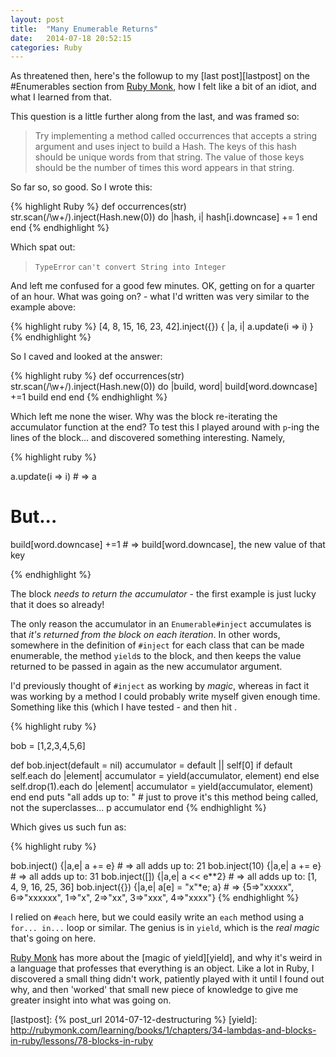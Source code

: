 ```yaml
---
layout: post
title:  "Many Enumerable Returns"
date:   2014-07-18 20:52:15
categories: Ruby
---
```


As threatened then, here's the followup to my [last post][lastpost] on the #Enumerables
section from [Ruby Monk][RubyMonk], how I felt like a bit of an idiot, and what
I learned from that.

This question is a little further along from the last, and was framed so:

> Try implementing a method called occurrences that accepts a string argument and
> uses inject to build a Hash. The keys of this hash should be unique words from
> that string. The value of those keys should be the number of times this word
> appears in that string.

So far so, so good. So I wrote this:

{% highlight Ruby %}
def occurrences(str)
  str.scan(/\w+/).inject(Hash.new(0)) do |hash, i|
    hash[i.downcase] += 1
  end
end
{% endhighlight %}

Which spat out:

> ``TypeError``
> ``can't convert String into Integer``

And left me confused for a good few minutes. OK, getting on for a quarter of an
hour. What was going on? - what I'd written was very similar to the example
above:

{% highlight ruby %}
[4, 8, 15, 16, 23, 42].inject({}) { |a, i| a.update(i => i) }
{% endhighlight %}

So I caved and looked at the answer:

{% highlight ruby %}
def occurrences(str)
	str.scan(/\w+/).inject(Hash.new(0)) do |build, word|
  	build[word.downcase] +=1
  	build
	end
end
{% endhighlight %}

Which left me none the wiser. Why was the block re-iterating the accumulator
function at the end? To test this I played around with `p`-ing the lines of the
block... and discovered something interesting. Namely,

{% highlight ruby %}

a.update(i => i) # => a

# But...

build[word.downcase] +=1 # => build[word.downcase], the new value of that key

{% endhighlight %}

The block *needs to return the accumulator* - the first example is just lucky
that it does so already!

The only reason the accumulator in an `Enumerable#inject` accumulates is that
*it's returned from the block on each iteration*. In other words, somewhere in
the definition of `#inject` for each class that can be made enumerable, the
method `yield`s to the block, and then keeps the value returned to be passed in
again as the new accumulator argument.

I'd previously thought of `#inject` as working by *magic*, whereas in fact it
was working by a method I could probably write myself given enough time.
Something like this (which I have tested - and then hit .

{% highlight ruby %}

bob = [1,2,3,4,5,6]

def bob.inject(default = nil) accumulator = default || self[0] if default
self.each do |element| accumulator = yield(accumulator, element) end else
self.drop(1).each do |element| accumulator = yield(accumulator, element) end end
puts "all adds up to: " # just to prove it's this method being called, not the
superclasses...  p accumulator end {% endhighlight %}

Which gives us such fun as:

{% highlight ruby %}

bob.inject() {|a,e| a += e} # => all adds up to: 21 bob.inject(10) {|a,e| a +=
e} # => all adds up to: 31 bob.inject([]) {|a,e| a << e**2} # => all adds up to:
[1, 4, 9, 16, 25, 36] bob.inject({}) {|a,e| a[e] = "x"*e; a} # => {5=>"xxxxx",
6=>"xxxxxx", 1=>"x", 2=>"xx", 3=>"xxx", 4=>"xxxx"}
{% endhighlight %}

I relied on `#each` here, but we could easily write an `each` method using
a `for... in...` loop or similar. The genius is in `yield`, which is the *real
magic* that's going on here.

[Ruby Monk][RubyMonk] has more about the [magic of yield][yield], and why it's
weird in a language that professes that everything is an object. Like a lot in
Ruby, I discovered a small thing didn't work, patiently played with it until
I found out why, and then 'worked' that small new piece of knowledge to give me
greater insight into what was going on.

[RubyMonk]: https://rubymonk.com/
[RMHashMap]: https://rubymonk.com/learning/books/4-ruby-primer-ascent/chapters/44-collections/lessons/98-iterate-filtrate-and-transform#solution4313
[lastpost]: {% post_url 2014-07-12-destructuring %}
[yield]: http://rubymonk.com/learning/books/1/chapters/34-lambdas-and-blocks-in-ruby/lessons/78-blocks-in-ruby
